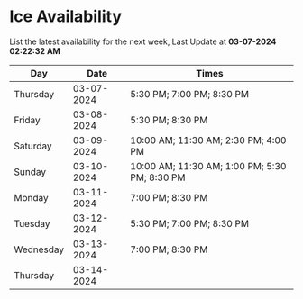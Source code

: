 # Ice Availability

List the latest availability for the next week, Last Update at **03-07-2024 02:22:32 AM**

| Day         | Date        | Times       |
| ----------- | ----------- | ----------- |
|Thursday|03-07-2024|5:30 PM; 7:00 PM; 8:30 PM|
|Friday|03-08-2024|5:30 PM; 8:30 PM|
|Saturday|03-09-2024|10:00 AM; 11:30 AM; 2:30 PM; 4:00 PM|
|Sunday|03-10-2024|10:00 AM; 11:30 AM; 1:00 PM; 5:30 PM; 8:30 PM|
|Monday|03-11-2024|7:00 PM; 8:30 PM|
|Tuesday|03-12-2024|5:30 PM; 7:00 PM; 8:30 PM|
|Wednesday|03-13-2024|7:00 PM; 8:30 PM|
|Thursday|03-14-2024||
